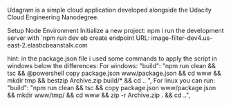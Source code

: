 Udagram is a simple cloud application developed alongside the Udacity Cloud Engineering Nanodegree.

Setup Node Environment
Initialize a new project: npm i
run the development server with `npm run dev
eb create
endpoint URL: image-filter-dev4.us-east-2.elasticbeanstalk.com 


hint: in the package.json file i used some commands to apply the script in windows below the differences: For windows: "build": "npm run clean && tsc && @powershell copy package.json www/package.json && cd www && mkdir tmp && bestzip Archive.zip build/* && cd .. ", For linux you can run: "build": "npm run clean && tsc && copy package.json www/package.json && mkdir www/tmp/ && cd www && zip -r Archive.zip . && cd ..",
